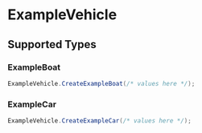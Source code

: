 # ExampleVehicle


## Supported Types

### ExampleBoat

```csharp
ExampleVehicle.CreateExampleBoat(/* values here */);
```

### ExampleCar

```csharp
ExampleVehicle.CreateExampleCar(/* values here */);
```
